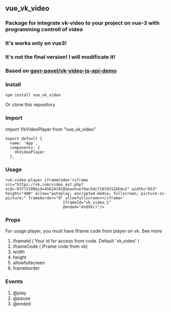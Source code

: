 ## vue_vk_video

### Package for integrate vk-video to your project on vue-3 with programming controll of video
### It's works only on vue3!
### It's not the final version! I will modificate it!

### Based on [gavr-pavel/vk-video-js-api-demo](https://github.com/gavr-pavel/vk-video-js-api-demo)  
### Install
    npm install vue_vk_video
   
   Or clone this repository
   
### Import
 import VkVideoPlayer from "vue_vk_video"
 
    export default {
      name: 'App',
      components: {
        VkVideoPlayer
      },



### Usage
    <vk-video-player iframeCode='<iframe src="https://vk.com/video_ext.php?oid=-65772109&id=456241918&hash=e7bac5dc7167d152&hd=2" width="853" height="480" allow="autoplay; encrypted-media; fullscreen; picture-in-picture;" frameborder="0" allowfullscreen></iframe>'
                             IframeId="vk_video_1"
                             @ended="endVk()"/>
### Props

For usage player, you must have Iframe code from player on vk. See more 

   1. IframeId ( Your id for access from code. Default 'vk_video' )
   2. iframeCode ( IFrame code from vk)
   3. width         
   4. height        
   5. allowfullscreen
   6. frameborder
    
### Events

  1. @play
  2. @pause
  3. @ended
